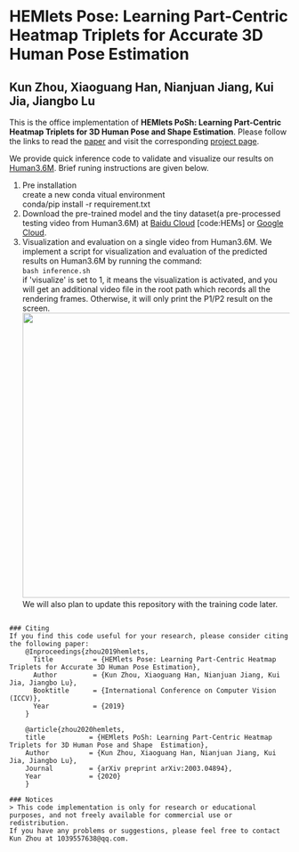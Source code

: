 # HEMlets Pose: Learning Part-Centric Heatmap Triplets for Accurate 3D Human Pose Estimation
## Kun Zhou, Xiaoguang Han, Nianjuan Jiang, Kui Jia, Jiangbo Lu

This is the office implementation of **HEMlets PoSh: Learning Part-Centric Heatmap Triplets for 3D Human Pose and Shape Estimation**. Please follow the links to read the [paper](http://openaccess.thecvf.com/content_ICCV_2019/papers/Zhou_HEMlets_Pose_Learning_Part-Centric_Heatmap_Triplets_for_Accurate_3D_Human_ICCV_2019_paper.pdf) and visit the corresponding [project page](https://sites.google.com/site/hemletspose/).

We provide quick inference code to validate and visualize our results on [Human3.6M](http://vision.imar.ro/human3.6m/description.php). Brief runing instructions are given below.
1. Pre installation\
 create a new conda vitual environment\
 conda/pip install -r requirement.txt
2. Download the pre-trained model and the tiny dataset(a pre-processed testing video from Human3.6M) at [Baidu Cloud](https://pan.baidu.com/s/1pg35KvvqUK5jX8UMRk_emQ) [code:HEMs] or [Google Cloud](https://drive.google.com/drive/folders/1z8Jj0xx4SvHC-YKuw_M_c_Z4vA4HpzID).
3. Visualization and evaluation on a single video from Human3.6M.
   We implement a script for visualization and evaluation of the predicted results on Human3.6M by running the command:\
   ```bash inference.sh```\
  if 'visualize' is set to 1, it means the visualization is activated, and you will get an additional video file in the root path which records all the rendering frames. Otherwise, it will only print the P1/P2 result on the screen.\
<img src="./inference/temp.png" width=512>\
We will also plan to update this repository with the training code later.


```

### Citing
If you find this code useful for your research, please consider citing the following paper:
	@Inproceedings{zhou2019hemlets,
	  Title          = {HEMlets Pose: Learning Part-Centric Heatmap Triplets for Accurate 3D Human Pose Estimation},
	  Author         = {Kun Zhou, Xiaoguang Han, Nianjuan Jiang, Kui Jia, Jiangbo Lu},
	  Booktitle      = {International Conference on Computer Vision (ICCV)},
	  Year           = {2019}
	}

	@article{zhou2020hemlets,
    title           = {HEMlets PoSh: Learning Part-Centric Heatmap Triplets for 3D Human Pose and Shape  Estimation},
    Author          = {Kun Zhou, Xiaoguang Han, Nianjuan Jiang, Kui Jia, Jiangbo Lu},
    Journal         = {arXiv preprint arXiv:2003.04894},
    Year            = {2020}
    }

### Notices
> This code implementation is only for research or educational purposes, and not freely available for commercial use or redistribution. 
If you have any problems or suggestions, please feel free to contact Kun Zhou at 1039557638@qq.com.
